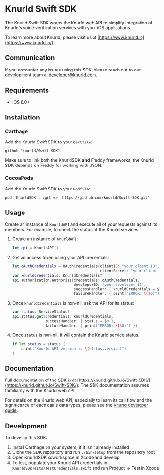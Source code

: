 # Knurld Swift SDK
The Knurld Swift SDK wraps the Knurld web API to simplify integration of Knurld's voice verification services with your iOS applications.

To learn more about Knurld, please visit us at [https://www.knurld.io](https://www.knurld.io/).

## Communication
If you encounter any issues using this SDK, please reach out to our development team at developer@knurld.com.

## Requirements
* iOS 8.0+

## Installation
### Carthage
Add the Knurld Swift SDK to your `Cartfile`:

`github "knurld/Swift-SDK"`

Make sure to link both the KnurldSDK **and** Freddy frameworks; the Knurld SDK depends on Freddy for working with JSON.

### CocoaPods
Add the Knurld Swift SDK to your `Podfile`:

`pod 'KnurldSDK', :git => 'https://github.com/knurld/Swift-SDK.git'`

## Usage
Create an instance of `KnurldAPI` and execute all of your requests against its members. For example, to check the status of the Knurld services:

1. Create an instance of `KnurldAPI`:

    ```swift
    let api = KnurldAPI()
    ```

1. Get an access token using your API credentials:

    ```swift
    let oAuthCredentials = OAuthCredentials(clientID: "your client ID",
                                            clientSecret: "your client secret")
    var knurldCredentials: KnurldCredentials?
    api.authorization.authorize(credentials: oAuthCredentials,
                                developerID: "your developer ID",
                                successHandler: { knurldCredentials = $0 },
                                failureHandler: { print("ERROR: \($0)") })
    ```

1. Once `knurldCredentials` is non-nil, ask the API for its status:

    ```swift
    var status: ServiceStatus?
    api.status.get(credentials: knurldCredentials,
                   successHandler: { status = $0 },
                   failureHandler: { print("ERROR: \($0)") })
    ```

1. Once `status` is non-nil, it will contain the Knurld service status.

    ```swift
    if let status = status {
        print("Knurld API version is \(status.version)")
    }
    ```

## Documentation
Full documentation of the SDK is at [https://knurld.github.io/Swift-SDK/](https://knurld.github.io/Swift-SDK/). The SDK documentation assumes familiarity with the Knurld web API.

For details on the Knurld web API, especially to learn its call flow and the significance of each call's data types, please see the [Knurld developer guide](https://developer.knurld.io/developer-guide).

## Development
To develop this SDK:

1. Install Carthage on your system, if it isn't already installed
1. Clone the SDK repository and run `./bin/setup` from the repository root
1. Open KnurldSDK.xcworkspace in Xcode and develop
1. To test, populate your Knurld API credentials in `KnurldSDKTests/TestCredentials.swift` and run Product -> Test in Xcode
